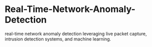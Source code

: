 # Real-Time-Network-Anomaly-Detection
real-time network anomaly detection leveraging live packet capture, intrusion detection systems, and machine learning.
